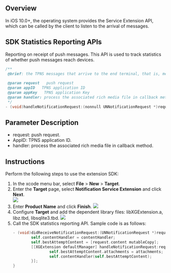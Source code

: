 
## Overview
In iOS 10.0+, the operating system provides the Service Extension API, which can be called by the client to listen to the arrival of messages.


## SDK Statistics Reporting APIs
Reporting on receipt of push messages. This API is used to track statistics of whether push messages reach devices.
```objective-c
/**
 @brief: the TPNS messages that arrive to the end terminal, that is, message receipt
 
 @param request   push request
 @param appID   TPNS application ID
 @param appKey   TPNS application Key
 @param handler: process the associated rich media file in callback method.
 */
- (void)handleNotificationRequest:(nonnull UNNotificationRequest *)request appID:(uint32_t)appID appKey:(nonnull NSString *)appKey contentHandler:(nullable void(^)( NSArray <UNNotificationAttachment *>* _Nullable attachments,  NSError * _Nullable error))handler;
```

## Parameter Description
- request: push request.
- AppID: TPNS application ID.
- handler: process the associated rich media file in callback method.  

## Instructions 
Perform the following steps to use the extension SDK:
1. In the xcode menu bar, select **File** > **New** > **Target**.
2. Enter the **Target** page, select **Notification Service Extension** and click **Next**.  
![](https://main.qcloudimg.com/raw/329e2575a43a5bb168bb958df16b6110.jpg)
3. Enter **Product Name** and click **Finish**.
![](https://main.qcloudimg.com/raw/3cb4636238cf51b60afb9f5d05874077.png)
4. Configure **Target** and add the dependent library files: libXGExtension.a, libz.tbd, libsqlite3.tbd.
![](https://main.qcloudimg.com/raw/7587b8d1f108828b6289b402124b200b.jpg)
5. Call the SDK statistics reporting API. Sample code is as follows:
	```Objective-C
	- (void)didReceiveNotificationRequest:(UNNotificationRequest *)request withContentHandler:(void (^)(UNNotificationContent * _Nonnull))contentHandler {
			self.contentHandler = contentHandler;
			self.bestAttemptContent = [request.content mutableCopy];
			[[XGExtension defaultManager] handleNotificationRequest:request appID:<#appid#> appKey:<#appkey#>  contentHandler:^(NSArray<UNNotificationAttachment *> * _Nullable attachments, NSError * _Nullable error) {
					self.bestAttemptContent.attachments = attachments;
					self.contentHandler(self.bestAttemptContent);
			}];
	}
	```






